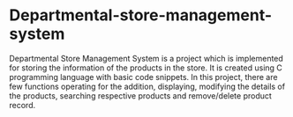 # Departmental-store-management-system
Departmental Store Management System is a project which is implemented for storing the information of the products in the store. It is created using C programming language with basic code snippets. In this project, there are few functions operating for the addition, displaying, modifying the details of the products, searching respective products and remove/delete product record.
